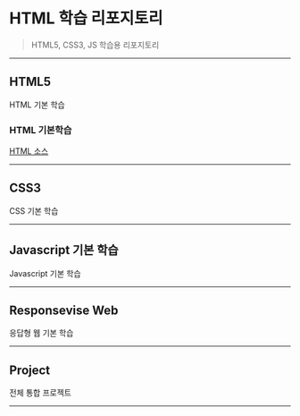 # HTML 학습 리포지토리 
> HTML5, CSS3, JS 학습용 리포지토리 

----------------


## HTML5
HTML 기본 학습


### HTML 기본학습

[HTML 소스](https://github.com/junseongwoo/StudyHtml/tree/main/01HTML)


--------------

## CSS3
CSS 기본 학습 

-------------

## Javascript 기본 학습
Javascript 기본 학습 

-----------------

## Responsevise Web 
응답형 웹 기본 학습


----------------------

## Project 
전체 통합 프로젝트

----


